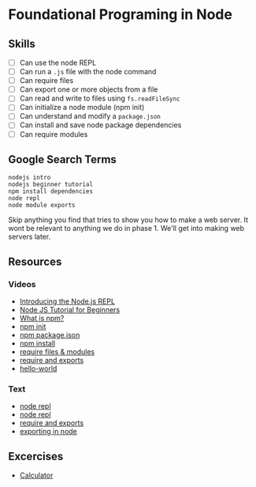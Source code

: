 # Foundational Programing in Node

## Skills

- [ ] Can use the node REPL
- [ ] Can run a `.js` file with the node command
- [ ] Can require files
- [ ] Can export one or more objects from a file
- [ ] Can read and write to files using `fs.readFileSync`
- [ ] Can initialize a node module (npm init)
- [ ] Can understand and modify a `package.json`
- [ ] Can install and save node package dependencies
- [ ] Can require modules

## Google Search Terms

```
nodejs intro
nodejs beginner tutorial
npm install dependencies
node repl
node module exports
```

Skip anything you find that tries to show you how to make a web server. It wont
be relevant to anything we do in phase 1. We'll get into making web servers
later.

## Resources

### Videos

- [Introducing the Node.js REPL](https://youtu.be/xUNr2gUT0FY?t=20)
- [Node JS Tutorial for Beginners](https://www.youtube.com/playlist?list=PL4cUxeGkcC9gcy9lrvMJ75z9maRw4byYp)
- [What is npm?](https://www.youtube.com/watch?v=ZNbFagCBlwo)
- [npm init](https://www.youtube.com/watch?v=ROoc5AW90pA)
- [npm package.json](https://docs.npmjs.com/files/package.json)
- [npm install](https://www.youtube.com/watch?v=2UNs7ohpfPo)
- [require files & modules](https://www.youtube.com/watch?v=xAcEF-uDeVw&list=PLVHlCYNvnqYqjnypg2Czw4vVjTL2gB7_e&index=5)
- [require and exports](https://www.youtube.com/watch?v=P51O_PT7NUg&list=PLVHlCYNvnqYqjnypg2Czw4vVjTL2gB7_e&index=10)
- [hello-world](https://teamtreehouse.com/library/hello-world)

### Text

- [node repl](https://www.tutorialspoint.com/nodejs/nodejs_repl_terminal.htm)
- [node repl](https://docs.nodejitsu.com/articles/REPL/how-to-use-nodejs-repl/)
- [require and exports](http://openmymind.net/2012/2/3/Node-Require-and-Exports/)
- [exporting in node](http://www.tutorialsteacher.com/nodejs/nodejs-module-exports)


## Excercises


- [Calculator](./exercises/Calculator)
